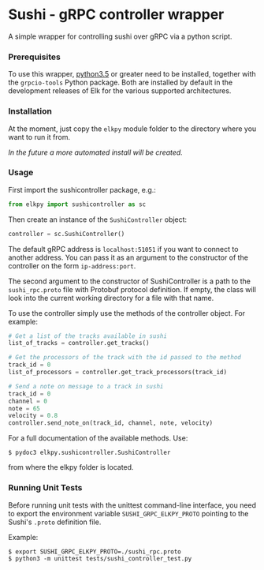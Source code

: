 # Sushi - gRPC controller wrapper #

A simple wrapper for controlling sushi over gRPC via a python script. 

### Prerequisites ###

To use this wrapper, [python3.5](https://www.python.org/downloads/) or greater need to be installed, together with the `grpcio-tools` Python package. Both are installed by default in the development releases of Elk for the various supported architectures.

### Installation ###

At the moment, just copy the `elkpy` module folder to the directory where you want to run it from. 

_In the future a more automated install will be created._

### Usage ###

First import the sushicontroller package, e.g.:
```python
from elkpy import sushicontroller as sc
```
Then create an instance of the `SushiController` object:
```python
controller = sc.SushiController()
```
The default gRPC address is `localhost:51051` if you want to connect to another address. You can pass it as an argument to the constructor of the controller on the form `ip-address:port`.

The second argument to the constructor of SushiController is a path to the `sushi_rpc.proto` file with Protobuf protocol definition. If empty, the class will look into the current working directory for a file with that name.

To use the controller simply use the methods of the controller object. For example:
```python
# Get a list of the tracks available in sushi
list_of_tracks = controller.get_tracks()

# Get the processors of the track with the id passed to the method
track_id = 0
list_of_processors = controller.get_track_processors(track_id)

# Send a note on message to a track in sushi
track_id = 0
channel = 0
note = 65
velocity = 0.8
controller.send_note_on(track_id, channel, note, velocity)
```

For a full documentation of the available methods. Use:
```console
$ pydoc3 elkpy.sushicontroller.SushiController
```
from where the elkpy folder is located.

### Running Unit Tests ###
Before running unit tests with the unittest command-line interface, you need to export the environment variable `SUSHI_GRPC_ELKPY_PROTO` pointing to the Sushi's `.proto` definition file.

Example:
```
$ export SUSHI_GRPC_ELKPY_PROTO=./sushi_rpc.proto
$ python3 -m unittest tests/sushi_controller_test.py
```
